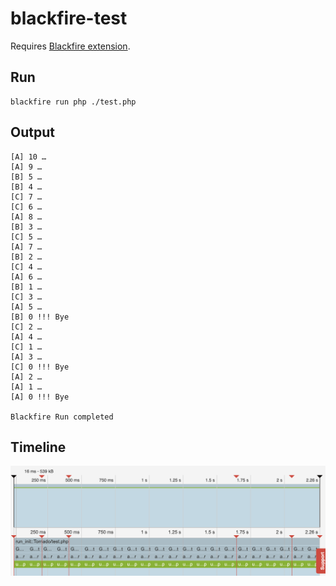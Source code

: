 # blackfire-test

Requires [Blackfire extension](https://blackfire.io/).

## Run
```
blackfire run php ./test.php
```

## Output
```
[A] 10 …
[A] 9 …
[B] 5 …
[B] 4 …
[C] 7 …
[C] 6 …
[A] 8 …
[B] 3 …
[C] 5 …
[A] 7 …
[B] 2 …
[C] 4 …
[A] 6 …
[B] 1 …
[C] 3 …
[A] 5 …
[B] 0 !!! Bye
[C] 2 …
[A] 4 …
[C] 1 …
[A] 3 …
[C] 0 !!! Bye
[A] 2 …
[A] 1 …
[A] 0 !!! Bye

Blackfire Run completed
```

## Timeline
![timeline](image.png)
